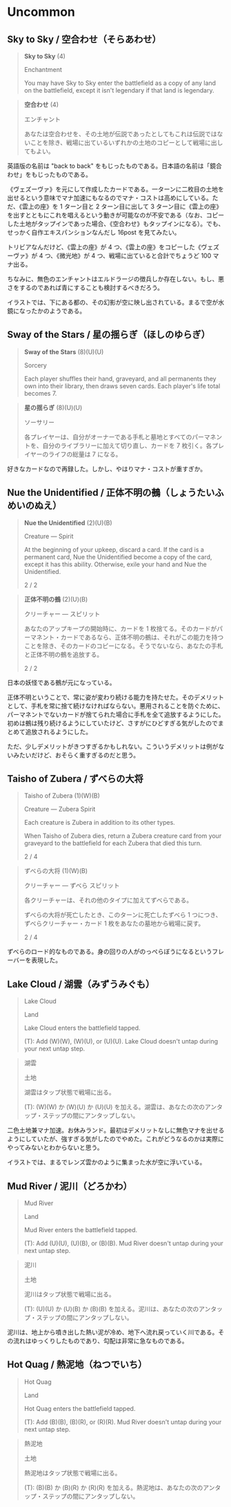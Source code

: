 # Uncommon

## Sky to Sky / 空合わせ（そらあわせ）

> **Sky to Sky** (4)
>
> Enchantment
>
> You may have Sky to Sky enter the battlefield as a copy of any land on the battlefield, except it isn't legendary if that land is legendary.

> **空合わせ** (4)
>
> エンチャント
>
> あなたは空合わせを、その土地が伝説であったとしてもこれは伝説ではないことを除き、戦場に出ているいずれかの土地のコピーとして戦場に出してもよい。

英語版の名前は "back to back" をもじったものである。日本語の名前は「鏡合わせ」をもじったものである。

《ヴェズーヴァ》を元にして作成したカードである。一ターンに二枚目の土地を出せるという意味でマナ加速にもなるのでマナ・コストは高めにしている。ただ、《雲上の座》を 1 ターン目と 2 ターン目に出して 3 ターン目に《雲上の座》を出すとともにこれを唱えるという動きが可能なのが不安である（なお、コピーした土地がタップインであった場合、《空合わせ》もタップインになる）。でも、せっかく自作エキスパンションなんだし 16post を見てみたい。

トリビアなんだけど、《雲上の座》が 4 つ、《雲上の座》をコピーした《ヴェズーヴァ》が 4 つ、《微光地》が 4 つ、戦場に出ていると合計でちょうど 100 マナ出る。

ちなみに、無色のエンチャントはエルドラージの徴兵しか存在しない。もし、悪さをするのであれば青にすることも検討するべきだろう。

イラストでは、下にある都の、その幻影が空に映し出されている。まるで空が水鏡になったかのようである。

## Sway of the Stars / 星の揺らぎ（ほしのゆらぎ）

> **Sway of the Stars** (8)(U)(U)
>
> Sorcery
>
> Each player shuffles their hand, graveyard, and all permanents they own into their library, then draws seven cards. Each player's life total becomes 7.

> **星の揺らぎ** (8)(U)(U)
>
> ソーサリー
>
> 各プレイヤーは、自分がオーナーである手札と墓地とすべてのパーマネントを、自分のライブラリーに加えて切り直し、カードを 7 枚引く。各プレイヤーのライフの総量は 7 になる。

好きなカードなので再録した。しかし、やはりマナ・コストが重すぎか。

## Nue the Unidentified / 正体不明の鵺（しょうたいふめいのぬえ）

> **Nue the Unidentified** (2)(U)(B)
>
> Creature — Spirit
>
> At the beginning of your upkeep, discard a card. If the card is a permanent card, Nue the Unidentified become a copy of the card, except it has this ability. Otherwise, exile your hand and Nue the Unidentified.
>
> 2 / 2

> **正体不明の鵺** (2)(U)(B)
>
> クリーチャー — スピリット
>
> あなたのアップキープの開始時に、カードを 1 枚捨てる。そのカードがパーマネント・カードであるなら、正体不明の鵺は、それがこの能力を持つことを除き、そのカードのコピーになる。そうでないなら、あなたの手札と正体不明の鵺を追放する。
>
> 2 / 2

日本の妖怪である鵺が元になっている。

正体不明ということで、常に姿が変わり続ける能力を持たせた。そのデメリットとして、手札を常に捨て続けなければならない。悪用されることを防ぐために、パーマネントでないカードが捨てられた場合に手札を全て追放するようにした。初めは鵺は残り続けるようにしていたけど、さすがにひどすぎる気がしたのでまとめて追放されるようにした。

ただ、少しデメリットがきつすぎるかもしれない。こういうデメリットは例がないみたいだけど、おそらく重すぎるのだと思う。

## Taisho of Zubera / ずべらの大将

> Taisho of Zubera (1)(W)(B)
>
> Creature — Zubera Spirit
>
> Each creature is Zubera in addition to its other types.
>
> When Taisho of Zubera dies, return a Zubera creature card from your graveyard to the battlefield for each Zubera that died this turn.
>
> 2 / 4

> ずべらの大将 (1)(W)(B)
>
> クリーチャー — ずべら スピリット
>
> 各クリーチャーは、それの他のタイプに加えてずべらである。
>
> ずべらの大将が死亡したとき、このターンに死亡したずべら 1 つにつき、ずべらクリーチャー・カード 1 枚をあなたの墓地から戦場に戻す。
>
> 2 / 4

ずべらのロード的なものである。身の回りの人がのっぺらぼうになるというフレーバーを表現した。

## Lake Cloud / 湖雲（みずうみぐも）

> Lake Cloud
>
> Land
>
> Lake Cloud enters the battlefield tapped.
>
> (T): Add (W)(W), (W)(U), or (U)(U). Lake Cloud doesn't untap during your next untap step.

> 湖雲
>
> 土地
>
> 湖雲はタップ状態で戦場に出る。
>
> (T): (W)(W) か (W)(U) か (U)(U) を加える。湖雲は、あなたの次のアンタップ・ステップの間にアンタップしない。

二色土地兼マナ加速。お休みランド。最初はデメリットなしに無色マナを出せるようにしていたが、強すぎる気がしたのでやめた。これがどうなるのかは実際にやってみないとわからないと思う。

イラストでは、まるでレンズ雲かのように集まった水が空に浮いている。

## Mud River / 泥川（どろかわ）

> Mud River
>
> Land
>
> Mud River enters the battlefield tapped.
>
> (T): Add (U)(U), (U)(B), or (B)(B). Mud River doesn't untap during your next untap step.

> 泥川
>
> 土地
>
> 泥川はタップ状態で戦場に出る。
>
> (T): (U)(U) か (U)(B) か (B)(B) を加える。泥川は、あなたの次のアンタップ・ステップの間にアンタップしない。

泥川は、地上から噴き出した熱い泥が冷め、地下へ流れ戻っていく川である。その流れはゆっくりしたものであり、勾配は非常に急なものである。

## Hot Quag / 熱泥地（ねつでいち）

> Hot Quag
>
> Land
>
> Hot Quag enters the battlefield tapped.
>
> (T): Add (B)(B), (B)(R), or (R)(R). Mud River doesn't untap during your next untap step.

> 熱泥地
>
> 土地
>
> 熱泥地はタップ状態で戦場に出る。
>
> (T): (B)(B) か (B)(R) か (R)(R) を加える。熱泥地は、あなたの次のアンタップ・ステップの間にアンタップしない。
